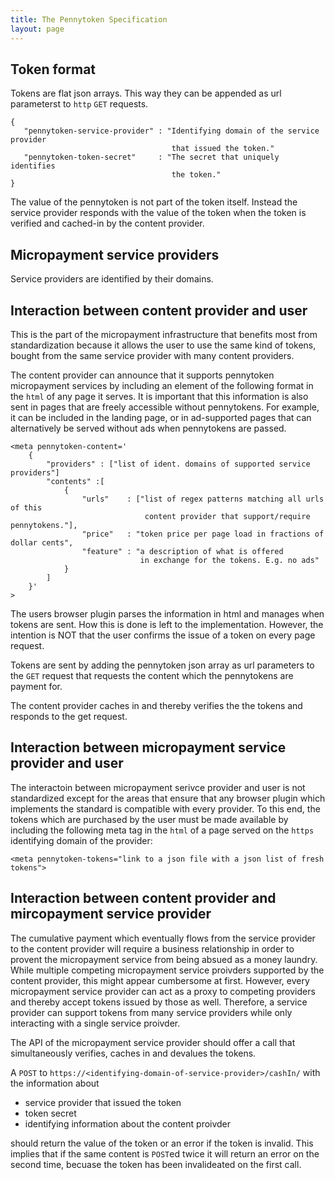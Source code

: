 ```yaml
---
title: The Pennytoken Specification
layout: page
---
```


## Token format

 Tokens are flat json arrays. This way they can be appended as url parameterst to `http` `GET` requests.
 

    {
       "pennytoken-service-provider" : "Identifying domain of the service provider
                                        that issued the token."
       "pennytoken-token-secret"     : "The secret that uniquely identifies 
                                        the token."
    }

 
 The value of the pennytoken is not part of the token itself. 
 Instead the service provider responds with the value of the token 
 when the token is verified and cached-in by the content provider.
 
## Micropayment service providers

Service providers are identified by their domains.
 
## Interaction between content provider and user

 This is the part of the micropayment infrastructure that benefits most from standardization because it allows the user 
 to use the same kind of tokens, bought from the same service provider with many content providers.
 
 The content provider can announce that it supports pennytoken micropayment 
 services by including an element of the following format in the `html` of any page it serves.
 It is important that this information is also sent in pages that are freely accessible without pennytokens.
 For example, it can be included in the landing page, or in ad-supported pages 
 that can alternatively be served without ads when pennytokens are passed.
 

    <meta pennytoken-content='
        {
            "providers" : ["list of ident. domains of supported service providers"]
            "contents" :[
                {
                    "urls"    : ["list of regex patterns matching all urls of this 
                                  content provider that support/require pennytokens."],
                    "price"   : "token price per page load in fractions of dollar cents",
                    "feature" : "a description of what is offered 
                                 in exchange for the tokens. E.g. no ads"
                }
            ]
        }'
    >


    
The users browser plugin parses the information in html and manages when tokens are sent. 
How this is done is left to the implementation. However, the intention is NOT that the user confirms the issue
of a token on every page request. 

Tokens are sent by adding the pennytoken json array as url parameters to the `GET` request that requests the content which the pennytokens are payment for. 

The content provider caches in and thereby verifies the the tokens and responds to the get request. 

## Interaction between micropayment service provider and user

The interactoin between micropayment serivce provider and user is not standardized except for the areas that ensure that any browser plugin which implements the standard is compatible with every provider.
To this end, the tokens which are purchased by the user must be made available by including the following meta tag in the `html` of a page served on the `https` identifying domain of the provider:

 
    <meta pennytoken-tokens="link to a json file with a json list of fresh tokens">
 

## Interaction between content provider and mircopayment service provider

The cumulative payment which eventually flows from the service provider to the content provider will require a business relationship in order to provent the micropayment service from being absued as a money laundry.
While multiple competing micropayment service proivders supported by the content provider, this might appear cumbersome at first. However, every micropayment service provider can act as a proxy to competing providers and thereby accept tokens issued by those as well. Therefore, a service provider can support tokens from many service providers while only interacting with a single service proivder.

The API of the micropayment service provider should offer a call that simultaneously verifies, caches in and devalues the tokens.

A `POST` to `https://<identifying-domain-of-service-provider>/cashIn/` with the information about
 * service provider that issued the token
 * token secret
 * identifying information about the content proivder

should return the value of the token or an error if the token is invalid.
This implies that if the same content is `POST`ed twice it will return an error on the second time, becuase the token has been invalideated on the first call.
